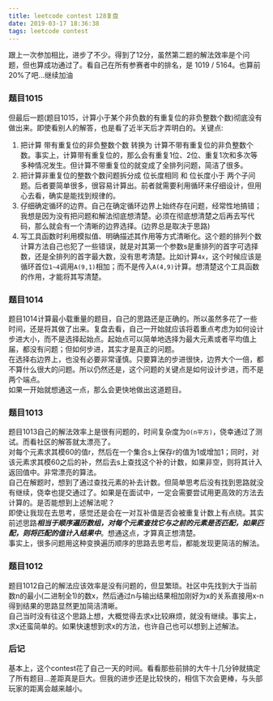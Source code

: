 ```yaml
---
title: leetcode contest 128复盘
date: 2019-03-17 18:36:38
tags: leetcode contest
---
```


跟上一次参加相比，进步了不少。得到了12分，虽然第二题的解法效率是个问题，但也算成功通过了。看自己在所有参赛者中的排名，是 1019 / 5164。也算前20%了吧...继续加油

### 题目1015
但最后一题(题目1015，计算小于某个非负数的有重复位的非负整数个数)彻底没有做出来。即使看别人的解答，也是看了近半天后才弄明白的。关键点:
1. 把计算 带有重复位的非负整数个数 转换为 计算不带有重复位的非负整数个数。事实上，计算带有重复位的，那么会有重复1位、2位、重复1次和多次等多种情况发生。但计算不带重复位的就变成了全排列问题，简洁了很多。
2. 把计算非重复位的整数个数问题拆分成 位长度相同 和 位长度小于 两个子问题。后者要简单很多，很容易计算出。前者就需要利用循环来仔细设计，但用心去看，确实是能找到规律的。
3. 仔细确定循环的边界。自己在确定循环边界上始终存在问题，经常性地搞错；我想是因为没有把问题和解法彻底想清楚。必须在彻底想清楚之后再去写代码，那么就会有一个清晰的边界选择。(边界总是取决于思路)
4. 写工具函数时利用模拟值、明确描述其作用等方式清晰化。这个题的排列个数计算方法自己也犯了一些错误，就是对其第一个参数s是重排列的首字可选择数，还是全排列的首字最大数，没有思考清楚。比如计算`4x`，这个时候应该是循环首位`1~4`调用`A(9,1)`相加；而不是传入`A(4,9)`计算。想清楚这个工具函数的作用，才能将其写清楚。

### 题目1014
题目1014计算最小载重量的题目，自己的思路还是正确的。所以虽然多花了一些时间，还是将其做了出来。复盘去看，自己一开始就应该将着重点考虑为如何设计步进大小，而不是选择起始点。起始点可以简单地选择为最大元素或者平均值上届，都没有问题；但如何步进，其实才是真正的问题。  
在选择右边界上，也没有必要非常谨慎。只要算法的步进很快，边界大个一倍，都不算什么很大的问题。所以仍然还是，这个问题的关键点是如何设计步进，而不是两个端点。  
如果一开始就想通这一点，那么会更快地做出这道题目。

### 题目1013
题目1013自己的解法效率上是很有问题的，时间复杂度为`O(n平方)`，侥幸通过了测试。而看社区的解答就太漂亮了。  
对每个元素求其模60的值r，然后在一个集合s上保存r的值为1或增加1；同时，对该元素求其模60之后的补，然后去s上查找这个补的计数，如果非空，则将其计入返回值中。非常漂亮的算法。  
自己在解题时，想到了通过查找元素的补去计数。但简单思考后没有找到思路就没有继续，侥幸也提交通过了。如果是在面试中，一定会需要尝试用更高效的方法去计算的。是否能想到上述解法呢？  
即使让我现在去思考，感觉还是会在一对互补值是否会被重复计数上有点绕。其实前述思路***相当于顺序遍历数组，对每个元素查找它与之前的元素是否匹配，如果匹配，则将匹配的值计入结果中***。想通这点，才算真正想清楚。  
事实上，很多问题用这种变换遍历顺序的思路去思考后，都能发现更简洁的解法。

### 题目1012
题目1012自己的解法应该效率是没有问题的，但显繁琐。社区中先找到大于当前数n的最小(二进制全1)的数x，然后通过n与输出结果相加刚好为x的关系直接用x-n得到结果的思路显然更加简洁清晰。  
自己当时没有往这个思路上想，大概觉得去求x比较麻烦，就没有继续。事实上，求x还蛮简单的。如果快速想到求x的方法，也许自己也可以想到上述解法。

### 后记
基本上，这个contest花了自己一天的时间。看看那些前排的大牛十几分钟就搞定了所有题目...差距真是巨大。但我的进步还是比较快的，相信下次会更棒，与头部玩家的距离会越来越小。